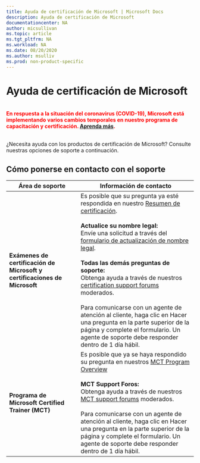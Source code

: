 ```yaml
---
title: Ayuda de certificación de Microsoft | Microsoft Docs
description: Ayuda de certificación de Microsoft
documentationcenter: NA
author: micsullivan
ms.topic: article
ms.tgt_pltfrm: NA
ms.workload: NA
ms.date: 08/20/2020
ms.author: msulliv
ms.prod: non-product-specific
---
```

# Ayuda de certificación de Microsoft

<div style='color&#58; red;'><strong><font color="red"><br/>En respuesta a la situación del coronavirus (COVID-19), Microsoft está implementando varios cambios temporales en nuestro programa de capacitación y certificación. <a href='/learn/certifications/posts/an-important-update-on-microsoft-training-and-certification'>Aprenda más</a>.</font></strong><br/><br/></div>

¿Necesita ayuda con los productos de certificación de Microsoft? Consulte nuestras opciones de soporte a continuación.

## Cómo ponerse en contacto con el soporte

| Área de soporte | Información de contacto |
| ------------- | --- |
| **Exámenes de certificación de Microsoft y certificaciones de Microsoft** | Es posible que su pregunta ya esté respondida en nuestro [Resumen de certificación](/learn/certifications/). <br/><br/>  **Actualice su nombre legal:** <br/>Envíe una solicitud a través del [formulario de actualización de nombre legal](https://aka.ms/MSCertificationLegalNamechange).<br/><br/>  **Todas las demás preguntas de soporte:** <br/>Obtenga ayuda a través de nuestros [certification support forums](https://aka.ms/MCPForum) moderados.<br/><br/> Para comunicarse con un agente de atención al cliente, haga clic en Hacer una pregunta en la parte superior de la página y complete el formulario.  Un agente de soporte debe responder dentro de 1 día hábil. |
| **Programa de Microsoft Certified Trainer (MCT)** | Es posible que ya se haya respondido su pregunta en nuestros [MCT Program Overview](/learn/certifications/mct-certification)<br/><br/>  **MCT Support Foros:** <br/>Obtenga ayuda a través de nuestros [MCT support forums](https://aka.ms/MCTForum) moderados.<br/><br/>Para comunicarse con un agente de atención al cliente, haga clic en Hacer una pregunta en la parte superior de la página y complete el formulario.  Un agente de soporte debe responder dentro de 1 día hábil. |